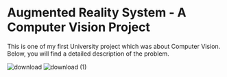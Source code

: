 # Augmented Reality System - A Computer Vision Project
This is one of my first University project which was about Computer Vision. Below, you will find a detailed description of the problem.

![download](https://github.com/agozz/AR-Project/assets/84788782/378a700e-76f9-43de-ada7-8c767a42a834)
![download (1)](https://github.com/agozz/AR-Project/assets/84788782/91e1a044-0442-46e5-8966-2d7edc6e2350)
